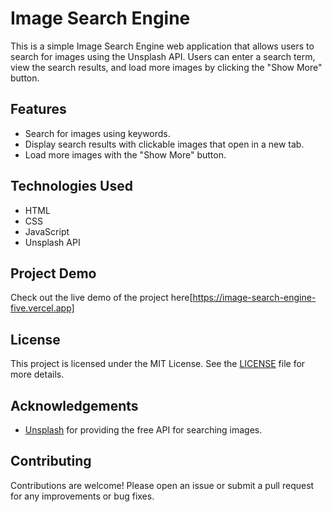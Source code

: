 # Image Search Engine

This is a simple Image Search Engine web application that allows users to search for images using the Unsplash API. Users can enter a search term, view the search results, and load more images by clicking the "Show More" button.

## Features

- Search for images using keywords.
- Display search results with clickable images that open in a new tab.
- Load more images with the "Show More" button.

## Technologies Used

- HTML
- CSS
- JavaScript
- Unsplash API

## Project Demo
Check out the live demo of the project here[https://image-search-engine-five.vercel.app]

## License

This project is licensed under the MIT License. See the [LICENSE](LICENSE) file for more details.

## Acknowledgements

- [Unsplash](https://unsplash.com) for providing the free API for searching images.

## Contributing

Contributions are welcome! Please open an issue or submit a pull request for any improvements or bug fixes.
